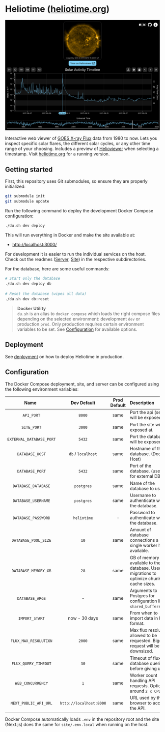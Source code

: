 # Heliotime ([heliotime.org](https://heliotime.org/))

![screenshot](docs/screenshot.png)

Interactive web viewer of [GOES X-ray Flux](https://www.swpc.noaa.gov/products/goes-x-ray-flux) data from 1980 to now. Lets you inspect specific solar flares, the different solar cycles, or any other time range of your choosing. Includes a preview of [Helioviewer](https://helioviewer.org/?imageLayers=[SDO%2CAIA%2CAIA%2C171%2C1%2C100]) when selecting a timestamp. Visit [heliotime.org](https://heliotime.org/) for a running version.

## Getting started

First, this repository uses Git submodules, so ensure they are properly initialized:

```sh
git submodule init 
git submodule update
```

Run the following command to deploy the development Docker Compose configuration:

```sh
./du.sh dev deploy
```

This will run everything in Docker and make the site available at:

- <http://localhost:3000/>

For development it is easier to run the individual services on the host. Check out the readmes ([Server](./server/README.md), [Site](./site/README.md)) in the respective subdirectories.

For the database, here are some useful commands:

```sh
# Start only the database
./du.sh dev deploy db

# Reset the database (wipes all data)
./du.sh dev db:reset
```

> **Docker Utility** <br>
> `du.sh` is an alias to `docker compose` which loads the right compose files depending on the selected environment:
> development `dev` or production `prod`. Only production requires certain environment variables to be set.
> See [Configuration](#configuration) for available options.

## Deployment

See [deployment](./docs/deploy.md) on how to deploy Heliotime in production.

## Configuration

The Docker Compose deployment, site, and server can be configured using the following environment variables:

| <div style="width:150px">Name</div> |       Dev Default       | Prod Default | Description                                                                                   |
| :---------------------------------: | :---------------------: | :----------: | :-------------------------------------------------------------------------------------------- |
|             `API_PORT`              |         `8000`          |     same     | Port the api (server) will be exposed at.                                                     |
|             `SITE_PORT`             |         `3000`          |     same     | Port the site will be exposed at.                                                             |
|      `EXTERNAL_DATABASE_PORT`       |         `5432`          |     same     | Port the database will be exposed at.                                                         |
|           `DATABASE_HOST`           |   `db` / `localhost`    |     same     | Hostname of the database. (Docker / Host)                                                     |
|           `DATABASE_PORT`           |         `5432`          |     same     | Port of the database. (useful for external DBs)                                               |
|         `DATABASE_DATABASE`         |       `postgres`        |     same     | Name of the database to use.                                                                  |
|         `DATABASE_USERNAME`         |       `postgres`        |     same     | Username to authenticate with the database.                                                   |
|         `DATABASE_PASSWORD`         |       `heliotime`       |      -       | Password to authenticate with the database.                                                   |
|        `DATABASE_POOL_SIZE`         |          `10`           |     same     | Amount of database connections a single worker has available.                                 |
|        `DATABASE_MEMORY_GB`         |          `28`           |     same     | GB of memory available to the database. Used by migrations to optimize chunk and cache sizes. |
|           `DATABASE_ARGS`           |            -            |     same     | Arguments to Postgres for configuration like `-c shared_buffers=2GB`.                         |
|           `IMPORT_START`            |      now - 30 days      |     same     | From when to import data in ISO format.                                                       |
|        `FLUX_MAX_RESOLUTION`        |         `2000`          |     same     | Max flux resolution allowed to be requested. Bigger request will be downsized.                |
|        `FLUX_QUERY_TIMEOUT`         |          `30`           |     same     | Timeout of flux database queries before giving up.                                            |
|          `WEB_CONCURRENCY`          |           `1`           |     same     | Worker count handling API requests. Optional around `2 x CPU`.                                |
|        `NEXT_PUBLIC_API_URL`        | `http://localhost:8000` |     same     | URL used by the browser to access the API.                                                    |

Docker Compose automatically loads `.env` in the repository root and the site (Next.js) does the same for `site/.env.local` when running on the host.
